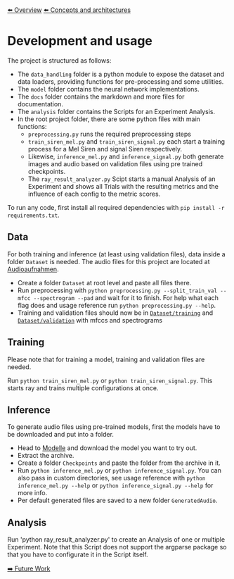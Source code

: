[⬅️ Overview](../README.md)
[⬅️ Concepts and architectures](./concepts-and-architectures.md)

# Development and usage

The project is structured as follows:

- The `data_handling` folder is a python module to expose the dataset and data loaders, providing functions for pre-processing and some utilities.
- The `model` folder contains the neural network implementations.
- The `docs` folder contains the markdown and more files for documentation.
- The `analysis` folder contains the Scripts for an Experiment Analysis.
- In the root project folder, there are some python files with main functions:
  - `preprocessing.py` runs the required preprocessing steps
  - `train_siren_mel.py` and `train_siren_signal.py` each start a training process for a Mel Siren and signal Siren respectively.
  - Likewise, `inference_mel.py` and `inference_signal.py` both generate images and audio based on validation files using pre trained checkpoints.
  - The `ray_result_analyzer.py` Scipt starts a manual Analysis of an Experiment and shows all Trials with the resulting metrics and the influence of each config to the metric scores.

To run any code, first install all required dependencies with `pip install -r requirements.txt`.

## Data

For both training and inference (at least using validation files), data inside a folder `Dataset` is needed. The audio files for this project are located at [Audioaufnahmen](https://fhd-my.sharepoint.com/:f:/g/personal/rene_ebertowski_hs-duesseldorf_de/Eg08lVFc4aFFh79xyDdjhDgByM43i7pD2KxiGpu1O4Ol-w?e=Qbpiep).

- Create a folder `Dataset` at root level and paste all files there.
- Run preprocessing with `python preprocessing.py --split_train_val --mfcc --spectrogram --pad` and wait for it to finish. For help what each flag does and usage reference run `python preprocessing.py --help`.
- Training and validation files should now be in [`Dataset/training`](../Dataset/training) and [`Dataset/validation`](../Dataset/validation) with mfccs and spectrograms

## Training

Please note that for training a model, training and validation files are needed.

Run `python train_siren_mel.py` or `python train_siren_signal.py`. This starts ray and trains multiple configurations at once.

## Inference

To generate audio files using pre-trained models, first the models have to be downloaded and put into a folder.

- Head to [Modelle](https://fhd-my.sharepoint.com/:f:/g/personal/rene_ebertowski_hs-duesseldorf_de/EqPO7QWZeeZDtL7zB9GIKs4BTi4E4g4ND8qSA4WZaXJnuA?e=ZBoT5Y) and download the model you want to try out.
- Extract the archive.
- Create a folder `Checkpoints` and paste the folder from the archive in it.
- Run `python inference_mel.py` or `python inference_signal.py`. You can also pass in custom directories, see usage reference with `python inference_mel.py --help` or `python inference_signal.py --help` for more info.
- Per default generated files are saved to a new folder `GeneratedAudio`.

## Analysis

Run 'python ray_result_analyzer.py' to create an Analysis of one or multiple Experiment. Note that this Script does not support the argparse package so that you have to configurate it in the Script itself.

[➡️ Future Work](./future-work.md)
